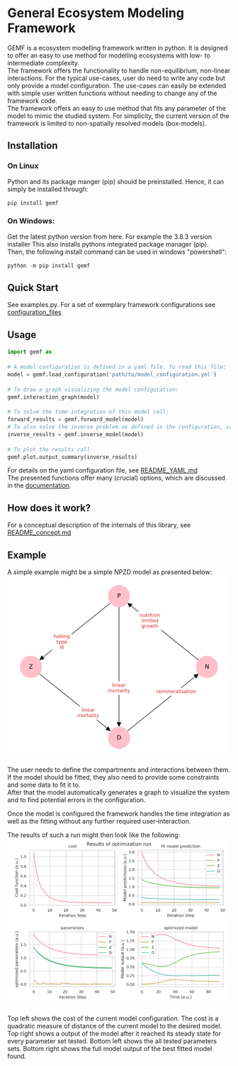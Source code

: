 # General Ecosystem Modeling Framework

GEMF is a ecosystem modelling framework written in python.
It is designed to offer an easy to use method for modelling ecosystems with low- to intermediate complexity.  
The framework offers the functionality to handle non-equilibrium, non-linear interactions.
For the typical use-cases, user do need to write any code but only provide a model configuration.
The use-cases can easily be extended with simple user written functions without needing to change any of the framework code.  
The framework offers an easy to use method that fits any parameter of the model to mimic the studied system.
For simplicity, the current version of the framework is limited to non-spatially resolved models (box-models).


## Installation

### On Linux
Python and its package manger (pip) should be preinstalled.
Hence, it can simply be installed through:
``` bash
pip install gemf
```

### On Windows:
Get the latest python version from here.
For example the 3.8.3 version installer
This also installs pythons integrated package manager (pip).  
Then, the following install command can be used in windows "powershell":
``` powershell
python -m pip install gemf
```

## Quick Start

See examples.py. For a set of exemplary framework configurations see [configuration_files](configuration_files/)


## Usage


``` python
import gemf as 

# A model configuration is defined in a yaml file. To read this file:
model = gemf.load_configuration('path/to/model_configuration.yml')

# To draw a graph visualizing the model configuration:
gemf.interaction_graph(model)

# To solve the time integration of this model call:
forward_results = gemf.forward_model(model)
# To also solve the inverse problem as defined in the configuration, call:
inverse_results = gemf.inverse_model(model)

# To plot the results call 
gemf.plot.output_summary(inverse_results)
```

For details on the yaml configuration file, see [README_YAML.md](README_YAML.md)  
The presented functions offer many (crucial) options, which are discussed in the [documentation](doc/index.md).


## How does it work?

For a conceptual description of the internals of this library, see [README_concept.md](README_concept.md)


## Example

A simple example might be a simple NPZD model as presented below:
![interaction graph](doc/figures/network_diagram.svg "Exemplary interaction graph")

The user needs to define the compartments and interactions between them.
If the model should be fitted, they also need to provide some constraints and some data to fit it to.  
After that the model automatically generates a graph to visualize the system and to find potential errors in the configuration.

Once the model is configured the framework handles the time integration as well as the fitting without any further required user-interaction.


The results of such a run might then look like the following:
![exemplary results](doc/figures/exemplary_results.svg "exemplary fit results")

Top left shows the cost of the current model configuration. The cost is a quadratic measure of distance of the current model to the desired model.
Top right shows a output of the model after it reached its steady state for every parameter set tested.
Bottom left shows the all tested parameters sets.
Bottom right shows the full model output of the best fitted model found.